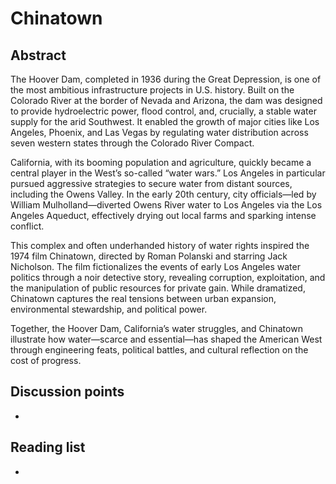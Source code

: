 # Chinatown


## Abstract

The Hoover Dam, completed in 1936 during the Great Depression, is one of the most ambitious infrastructure projects in U.S. history. Built on the Colorado River at the border of Nevada and Arizona, the dam was designed to provide hydroelectric power, flood control, and, crucially, a stable water supply for the arid Southwest. It enabled the growth of major cities like Los Angeles, Phoenix, and Las Vegas by regulating water distribution across seven western states through the Colorado River Compact.

California, with its booming population and agriculture, quickly became a central player in the West’s so-called “water wars.” Los Angeles in particular pursued aggressive strategies to secure water from distant sources, including the Owens Valley. In the early 20th century, city officials—led by William Mulholland—diverted Owens River water to Los Angeles via the Los Angeles Aqueduct, effectively drying out local farms and sparking intense conflict.

This complex and often underhanded history of water rights inspired the 1974 film Chinatown, directed by Roman Polanski and starring Jack Nicholson. The film fictionalizes the events of early Los Angeles water politics through a noir detective story, revealing corruption, exploitation, and the manipulation of public resources for private gain. While dramatized, Chinatown captures the real tensions between urban expansion, environmental stewardship, and political power.

Together, the Hoover Dam, California’s water struggles, and Chinatown illustrate how water—scarce and essential—has shaped the American West through engineering feats, political battles, and cultural reflection on the cost of progress.

## Discussion points

*


## Reading list

*
